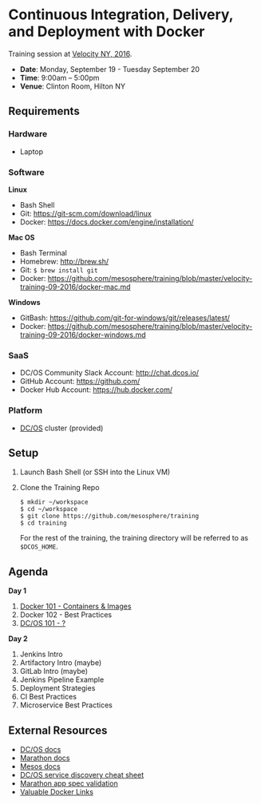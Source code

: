 # Continuous Integration, Delivery, and Deployment with Docker

Training session at [Velocity NY, 2016](http://conferences.oreilly.com/velocity/devops-web-performance-ny/public/schedule/detail/52480).

- **Date**: Monday, September 19 - Tuesday September 20
- **Time**: 9:00am – 5:00pm
- **Venue**: Clinton Room, Hilton NY

## Requirements

### Hardware

- Laptop

### Software

**Linux**

- Bash Shell
- Git: <https://git-scm.com/download/linux>
- Docker: <https://docs.docker.com/engine/installation/>

**Mac OS**

- Bash Terminal
- Homebrew: <http://brew.sh/>
- Git: `$ brew install git`
- Docker: <https://github.com/mesosphere/training/blob/master/velocity-training-09-2016/docker-mac.md>

**Windows**

- GitBash: <https://github.com/git-for-windows/git/releases/latest/>
- Docker: <https://github.com/mesosphere/training/blob/master/velocity-training-09-2016/docker-windows.md>

### SaaS

- DC/OS Community Slack Account: <http://chat.dcos.io/>
- GitHub Account: <https://github.com/>
- Docker Hub Account: <https://hub.docker.com/>

### Platform

- [DC/OS](https://dcos.io/) cluster (provided)

## Setup

1. Launch Bash Shell (or SSH into the Linux VM)

1. Clone the Training Repo

    ```
    $ mkdir ~/workspace
    $ cd ~/workspace
    $ git clone https://github.com/mesosphere/training
    $ cd training
    ```

    For the rest of the training, the training directory will be referred to as `$DCOS_HOME`.

## Agenda

**Day 1**

1. [Docker 101 - Containers & Images](docker101/)
1. Docker 102 - Best Practices
1. [DC/OS 101 - ?](dcos/)

**Day 2**

1. Jenkins Intro
1. Artifactory Intro (maybe)
1. GitLab Intro (maybe)
1. Jenkins Pipeline Example
1. Deployment Strategies
1. CI Best Practices
1. Microservice Best Practices


## External Resources

- [DC/OS docs](https://dcos.io/docs/1.8/)
- [Marathon docs](https://mesosphere.github.io/marathon/docs/)
- [Mesos docs](http://mesos.apache.org/documentation/latest/)
- [DC/OS service discovery cheat sheet](https://github.com/dcos-labs/dcos-sd)
- [Marathon app spec validation](https://github.com/dcos-labs/marathon-validate)
- [Valuable Docker Links](http://www.nkode.io/2014/08/24/valuable-docker-links.html)

